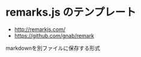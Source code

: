 remarks.js のテンプレート
=========================

- http://remarkjs.com/
- https://github.com/gnab/remark

markdownを別ファイルに保存する形式
